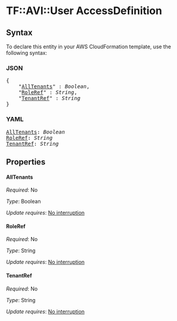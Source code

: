 # TF::AVI::User AccessDefinition

## Syntax

To declare this entity in your AWS CloudFormation template, use the following syntax:

### JSON

<pre>
{
    "<a href="#alltenants" title="AllTenants">AllTenants</a>" : <i>Boolean</i>,
    "<a href="#roleref" title="RoleRef">RoleRef</a>" : <i>String</i>,
    "<a href="#tenantref" title="TenantRef">TenantRef</a>" : <i>String</i>
}
</pre>

### YAML

<pre>
<a href="#alltenants" title="AllTenants">AllTenants</a>: <i>Boolean</i>
<a href="#roleref" title="RoleRef">RoleRef</a>: <i>String</i>
<a href="#tenantref" title="TenantRef">TenantRef</a>: <i>String</i>
</pre>

## Properties

#### AllTenants

_Required_: No

_Type_: Boolean

_Update requires_: [No interruption](https://docs.aws.amazon.com/AWSCloudFormation/latest/UserGuide/using-cfn-updating-stacks-update-behaviors.html#update-no-interrupt)

#### RoleRef

_Required_: No

_Type_: String

_Update requires_: [No interruption](https://docs.aws.amazon.com/AWSCloudFormation/latest/UserGuide/using-cfn-updating-stacks-update-behaviors.html#update-no-interrupt)

#### TenantRef

_Required_: No

_Type_: String

_Update requires_: [No interruption](https://docs.aws.amazon.com/AWSCloudFormation/latest/UserGuide/using-cfn-updating-stacks-update-behaviors.html#update-no-interrupt)

